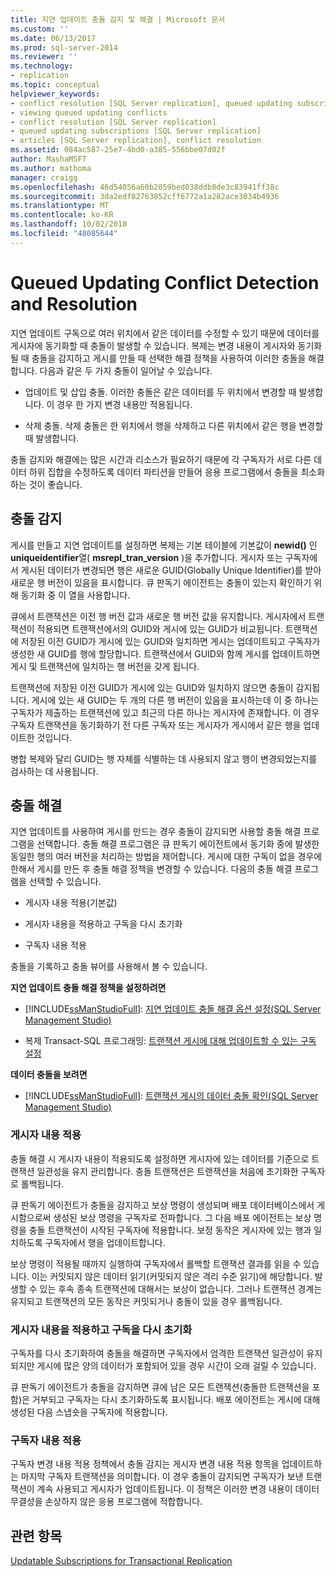```yaml
---
title: 지연 업데이트 충돌 감지 및 해결 | Microsoft 문서
ms.custom: ''
ms.date: 06/13/2017
ms.prod: sql-server-2014
ms.reviewer: ''
ms.technology:
- replication
ms.topic: conceptual
helpviewer_keywords:
- conflict resolution [SQL Server replication], queued updating subscriptions
- viewing queued updating conflicts
- conflict resolution [SQL Server replication]
- queued updating subscriptions [SQL Server replication]
- articles [SQL Server replication], conflict resolution
ms.assetid: 084ac587-25e7-4bd0-a385-556bbe07d02f
author: MashaMSFT
ms.author: mathoma
manager: craigg
ms.openlocfilehash: 46d54056a60b2059bed038ddb8de3c83941ff38c
ms.sourcegitcommit: 3da2edf82763852cff6772a1a282ace3034b4936
ms.translationtype: MT
ms.contentlocale: ko-KR
ms.lasthandoff: 10/02/2018
ms.locfileid: "48085644"
---
```

# <a name="queued-updating-conflict-detection-and-resolution"></a>Queued Updating Conflict Detection and Resolution
  지연 업데이트 구독으로 여러 위치에서 같은 데이터를 수정할 수 있기 때문에 데이터를 게시자에 동기화할 때 충돌이 발생할 수 있습니다. 복제는 변경 내용이 게시자와 동기화될 때 충돌을 감지하고 게시를 만들 때 선택한 해결 정책을 사용하여 이러한 충돌을 해결합니다. 다음과 같은 두 가지 충돌이 일어날 수 있습니다.  
  
-   업데이트 및 삽입 충돌. 이러한 충돌은 같은 데이터를 두 위치에서 변경할 때 발생합니다. 이 경우 한 가지 변경 내용만 적용됩니다.  
  
-   삭제 충돌. 삭제 충돌은 한 위치에서 행을 삭제하고 다른 위치에서 같은 행을 변경할 때 발생합니다.  
  
 충돌 감지와 해결에는 많은 시간과 리소스가 필요하기 때문에 각 구독자가 서로 다른 데이터 하위 집합을 수정하도록 데이터 파티션을 만들어 응용 프로그램에서 충돌을 최소화하는 것이 좋습니다.  
  
## <a name="detecting-conflicts"></a>충돌 감지  
 게시를 만들고 지연 업데이트를 설정하면 복제는 기본 테이블에 기본값이 **newid()** 인**uniqueidentifier**열( **msrepl_tran_version** )을 추가합니다. 게시자 또는 구독자에서 게시된 데이터가 변경되면 행은 새로운 GUID(Globally Unique Identifier)를 받아 새로운 행 버전이 있음을 표시합니다. 큐 판독기 에이전트는 충돌이 있는지 확인하기 위해 동기화 중 이 열을 사용합니다.  
  
 큐에서 트랜잭션은 이전 행 버전 값과 새로운 행 버전 값을 유지합니다. 게시자에서 트랜잭션이 적용되면 트랜잭션에서의 GUID와 게시에 있는 GUID가 비교됩니다. 트랜잭션에 저장된 이전 GUID가 게시에 있는 GUID와 일치하면 게시는 업데이트되고 구독자가 생성한 새 GUID를 행에 할당합니다. 트랜잭션에서 GUID와 함께 게시를 업데이트하면 게시 및 트랜잭션에 일치하는 행 버전을 갖게 됩니다.  
  
 트랜잭션에 저장된 이전 GUID가 게시에 있는 GUID와 일치하지 않으면 충돌이 감지됩니다. 게시에 있는 새 GUID는 두 개의 다른 행 버전이 있음을 표시하는데 이 중 하나는 구독자가 제출하는 트랜잭션에 있고 최근의 다른 하나는 게시자에 존재합니다. 이 경우 구독자 트랜잭션을 동기화하기 전 다른 구독자 또는 게시자가 게시에서 같은 행을 업데이트한 것입니다.  
  
 병합 복제와 달리 GUID는 행 자체를 식별하는 데 사용되지 않고 행이 변경되었는지를 검사하는 데 사용됩니다.  
  
## <a name="resolving-conflicts"></a>충돌 해결  
 지연 업데이트를 사용하여 게시를 만드는 경우 충돌이 감지되면 사용할 충돌 해결 프로그램을 선택합니다. 충돌 해결 프로그램은 큐 판독기 에이전트에서 동기화 중에 발생한 동일한 행의 여러 버전을 처리하는 방법을 제어합니다. 게시에 대한 구독이 없을 경우에 한해서 게시를 만든 후 충돌 해결 정책을 변경할 수 있습니다. 다음의 충돌 해결 프로그램을 선택할 수 있습니다.  
  
-   게시자 내용 적용(기본값)  
  
-   게시자 내용을 적용하고 구독을 다시 초기화  
  
-   구독자 내용 적용  
  
 충돌을 기록하고 충돌 뷰어를 사용해서 볼 수 있습니다.  
  
 **지연 업데이트 충돌 해결 정책을 설정하려면**  
  
-   [!INCLUDE[ssManStudioFull](../../../includes/ssmanstudiofull-md.md)]: [지연 업데이트 충돌 해결 옵션 설정&#40;SQL Server Management Studio&#41;](../publish/set-queued-updating-conflict-resolution-options-sql-server-management-studio.md)  
  
-   복제 Transact-SQL 프로그래밍: [트랜잭션 게시에 대해 업데이트할 수 있는 구독 설정](../publish/enable-updating-subscriptions-for-transactional-publications.md)  
  
 **데이터 충돌을 보려면**  
  
-   [!INCLUDE[ssManStudioFull](../../../includes/ssmanstudiofull-md.md)]: [트랜잭션 게시의 데이터 충돌 확인&#40;SQL Server Management Studio&#41;](../view-data-conflicts-for-transactional-publications-sql-server-management-studio.md)  
  
### <a name="publisher-wins"></a>게시자 내용 적용  
 충돌 해결 시 게시자 내용이 적용되도록 설정하면 게시자에 있는 데이터를 기준으로 트랜잭션 일관성을 유지 관리합니다. 충돌 트랜잭션은 트랜잭션을 처음에 초기화한 구독자로 롤백됩니다.  
  
 큐 판독기 에이전트가 충돌을 감지하고 보상 명령이 생성되며 배포 데이터베이스에서 게시함으로써 생성된 보상 명령을 구독자로 전파합니다. 그 다음 배포 에이전트는 보상 명령을 충돌 트랜잭션이 시작된 구독자에 적용합니다. 보정 동작은 게시자에 있는 행과 일치하도록 구독자에서 행을 업데이트합니다.  
  
 보상 명령이 적용될 때까지 실행하여 구독자에서 롤백할 트랜잭션 결과를 읽을 수 있습니다. 이는 커밋되지 않은 데이터 읽기(커밋되지 않은 격리 수준 읽기)에 해당합니다. 발생할 수 있는 후속 종속 트랜잭션에 대해서는 보상이 없습니다. 그러나 트랜잭션 경계는 유지되고 트랜잭션의 모든 동작은 커밋되거나 충돌이 있을 경우 롤백됩니다.  
  
### <a name="publisher-wins-and-the-subscription-is-reinitialized"></a>게시자 내용을 적용하고 구독을 다시 초기화  
 구독자를 다시 초기화하여 충돌을 해결하면 구독자에서 엄격한 트랜잭션 일관성이 유지되지만 게시에 많은 양의 데이터가 포함되어 있을 경우 시간이 오래 걸릴 수 있습니다.  
  
 큐 판독기 에이전트가 충돌을 감지하면 큐에 남은 모든 트랜잭션(충돌한 트랜잭션을 포함)은 거부되고 구독자는 다시 초기화하도록 표시됩니다. 배포 에이전트는 게시에 대해 생성된 다음 스냅숏을 구독자에 적용합니다.  
  
### <a name="subscriber-wins"></a>구독자 내용 적용  
 구독자 변경 내용 적용 정책에서 충돌 감지는 게시자 변경 내용 적용 항목을 업데이트하는 마지막 구독자 트랜잭션을 의미합니다. 이 경우 충돌이 감지되면 구독자가 보낸 트랜잭션이 계속 사용되고 게시자가 업데이트됩니다. 이 정책은 이러한 변경 내용이 데이터 무결성을 손상하지 않은 응용 프로그램에 적합합니다.  
  
## <a name="see-also"></a>관련 항목  
 [Updatable Subscriptions for Transactional Replication](updatable-subscriptions-for-transactional-replication.md)  
  
  
